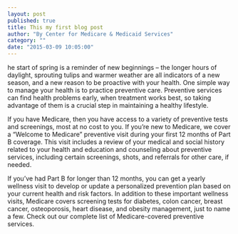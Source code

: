 ```yaml
---
layout: post
published: true
title: This my first blog post
author: "By Center for Medicare & Medicaid Services"
category: ""
date: "2015-03-09 10:05:00"
---
```


he start of spring is a reminder of new beginnings – the longer hours of daylight, sprouting tulips and warmer weather are all indicators of a new season, and a new reason to be proactive with your health. One simple way to manage your health is to practice preventive care. Preventive services can find health problems early, when treatment works best, so taking advantage of them is a crucial step in maintaining a healthy lifestyle.

If you have Medicare, then you have access to a variety of preventive tests and screenings, most at no cost to you. If you’re new to Medicare, we cover a “Welcome to Medicare” preventive visit during your first 12 months of Part B coverage. This visit includes a review of your medical and social history related to your health and education and counseling about preventive services, including certain screenings, shots, and referrals for other care, if needed.

If you’ve had Part B for longer than 12 months, you can get a yearly wellness visit to develop or update a personalized prevention plan based on your current health and risk factors. In addition to these important wellness visits, Medicare covers screening tests for diabetes, colon cancer, breast cancer, osteoporosis, heart disease, and obesity management, just to name a few. Check out our complete list of Medicare-covered preventive services.